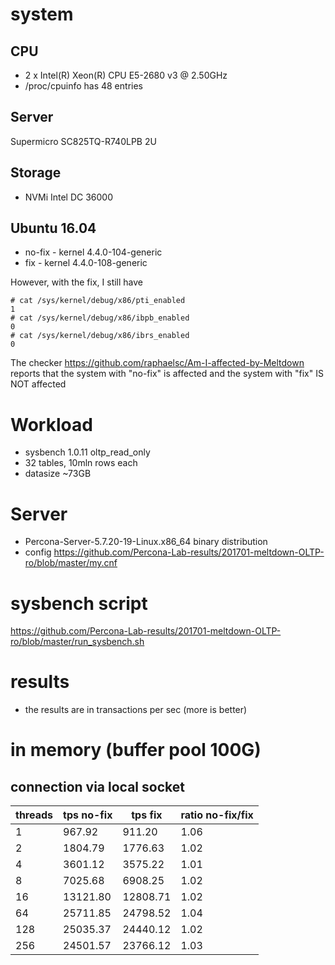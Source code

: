 # system

## CPU
* 2 x Intel(R) Xeon(R) CPU E5-2680 v3 @ 2.50GHz
* /proc/cpuinfo has 48 entries

## Server
Supermicro SC825TQ-R740LPB 2U

## Storage
* NVMi Intel DC 36000 

## Ubuntu 16.04
* no-fix - kernel  4.4.0-104-generic
* fix - kernel 4.4.0-108-generic

However, with the fix, I still have
```
# cat /sys/kernel/debug/x86/pti_enabled
1
# cat /sys/kernel/debug/x86/ibpb_enabled
0
# cat /sys/kernel/debug/x86/ibrs_enabled
0
```
The checker https://github.com/raphaelsc/Am-I-affected-by-Meltdown
reports that the system with "no-fix" is affected and the system with "fix" IS NOT affected

# Workload
* sysbench 1.0.11 oltp_read_only
* 32 tables, 10mln rows each
* datasize ~73GB

# Server
* Percona-Server-5.7.20-19-Linux.x86_64 binary distribution
* config https://github.com/Percona-Lab-results/201701-meltdown-OLTP-ro/blob/master/my.cnf

# sysbench script
https://github.com/Percona-Lab-results/201701-meltdown-OLTP-ro/blob/master/run_sysbench.sh


# results
* the results are in transactions per sec (more is better)

# in memory (buffer pool 100G)
## connection via local socket

threads | tps no-fix | tps fix | ratio no-fix/fix 
--------|------------|---------|-----------------
1|967.92|911.20|1.06
2|1804.79|1776.63|1.02
4|3601.12|3575.22|1.01
8|7025.68|6908.25|1.02
16|13121.80|12808.71|1.02
64|25711.85|24798.52|1.04
128|25035.37|24440.12|1.02
256|24501.57|23766.12|1.03

